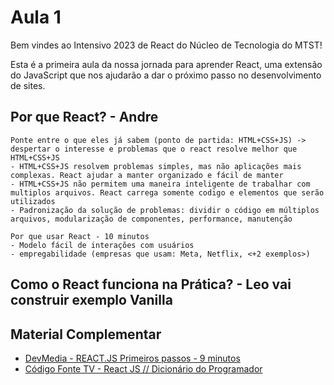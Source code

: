 # Aula 1

Bem vindes ao Intensivo 2023 de React do Núcleo de Tecnologia do MTST!

Esta é a primeira aula da nossa jornada para aprender React, uma extensão do JavaScript que nos ajudarão a dar o próximo passo no desenvolvimento de sites.

## Por que React? - Andre

    Ponte entre o que eles já sabem (ponto de partida: HTML+CSS+JS) -> despertar o interesse e problemas que o react resolve melhor que HTML+CSS+JS
    - HTML+CSS+JS resolvem problemas simples, mas não aplicações mais complexas. React ajudar a manter organizado e fácil de manter
    - HTML+CSS+JS não permitem uma maneira inteligente de trabalhar com multiplos arquivos. React carrega somente codigo e elementos que serão utilizados
    - Padronização da solução de problemas: dividir o código em múltiplos arquivos, modularização de componentes, performance, manutenção

    Por que usar React - 10 minutos
    - Modelo fácil de interações com usuários
    - empregabilidade (empresas que usam: Meta, Netflix, <+2 exemplos>)

## Como o React funciona na Prática? - Leo vai construir exemplo Vanilla





## Material Complementar

- [DevMedia - REACT.JS Primeiros passos - 9 minutos](https://www.youtube.com/watch?v=SQsR0KA-oew)
- [Código Fonte TV - React JS // Dicionário do Programador](https://www.youtube.com/watch?v=NhUr8cwDiiM)
